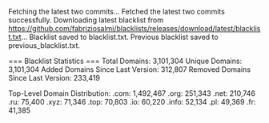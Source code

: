 Fetching the latest two commits...
Fetched the latest two commits successfully.
Downloading latest blacklist from https://github.com/fabriziosalmi/blacklists/releases/download/latest/blacklist.txt...
Blacklist saved to blacklist.txt.
Previous blacklist saved to previous_blacklist.txt.

=== Blacklist Statistics ===
Total Domains: 3,101,304
Unique Domains: 3,101,304
Added Domains Since Last Version: 312,807
Removed Domains Since Last Version: 233,419

Top-Level Domain Distribution:
  .com: 1,492,467
  .org: 251,343
  .net: 210,746
  .ru: 75,400
  .xyz: 71,346
  .top: 70,803
  .io: 60,220
  .info: 52,134
  .pl: 49,369
  .fr: 41,385
